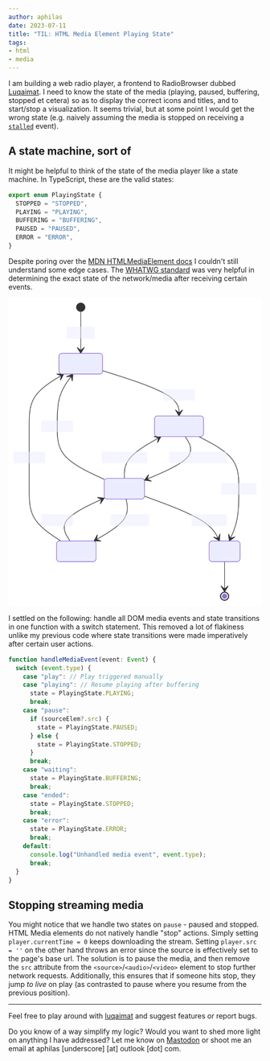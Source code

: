 ```yaml
---
author: aphilas
date: 2023-07-11
title: "TIL: HTML Media Element Playing State"
tags:
- html
- media
---
```


I am building a web radio player, a frontend to RadioBrowser dubbed [Luqaimat](https://luqaimat.top). I need to know the state of the media (playing, paused, buffering, stopped et cetera) so as to display the correct icons and titles, and to start/stop a visualization. It seems trivial, but at some point I would get the wrong state (e.g. naively assuming the media is stopped on receiving a [`stalled`](https://developer.mozilla.org/en-US/docs/Web/API/HTMLMediaElement/stalled_event) event). 

## A state machine, sort of

It might be helpful to think of the state of the media player like a state machine. In TypeScript, these are the valid states:

```ts
export enum PlayingState {
  STOPPED = "STOPPED",
  PLAYING = "PLAYING",
  BUFFERING = "BUFFERING",
  PAUSED = "PAUSED",
  ERROR = "ERROR",
}
```

Despite poring over the [MDN HTMLMediaElement docs](https://developer.mozilla.org/en-US/docs/Web/API/HTMLMediaElement#events) I couldn't still understand some edge cases. The [WHATWG standard](https://html.spec.whatwg.org/multipage/media.html) was very helpful in determining the exact state of the network/media after receiving certain events. 

![HTML Media Element State Machine](/img/html-media-state.svg "HTML Media Element State Machine")

I settled on the following: handle all DOM media events and state transitions in one function with a switch statement. This removed a lot of flakiness unlike my previous code where state transitions were made imperatively after certain user actions.

```ts
function handleMediaEvent(event: Event) {
  switch (event.type) {
    case "play": // Play triggered manually
    case "playing": // Resume playing after buffering
      state = PlayingState.PLAYING;
      break;
    case "pause":
      if (sourceElem?.src) {
        state = PlayingState.PAUSED;
      } else {
        state = PlayingState.STOPPED;
      }
      break;
    case "waiting":
      state = PlayingState.BUFFERING;
      break;
    case "ended":
      state = PlayingState.STOPPED;
      break;
    case "error":
      state = PlayingState.ERROR;
      break;
    default:
      console.log("Unhandled media event", event.type);
      break;
  }
}
```

## Stopping streaming media 

You might notice that we handle two states on `pause` - paused and stopped. HTML Media elements do not natively handle "stop" actions. Simply setting `player.currentTime = 0` keeps downloading the stream. Setting `player.src  = ''` on the other hand throws an error since the source is effectively set to the page's base url. The solution is to pause the media, and then remove the `src` attribute from the `<source>`/`<audio>`/`<video>` element to stop further network requests. Additionally, this ensures that if someone hits stop, they jump _to live_ on play (as contrasted to pause where you resume from the previous position). 

---

Feel free to play around with [luqaimat](https://luqaimat.top) and suggest features or report bugs.

Do you know of a way simplify my logic? Would you want to shed more light on anything I have addressed? Let me know on [Mastodon](https://mastodon.online/@aphilas) or shoot me an email at aphilas [underscore] [at] outlook [dot] com.
